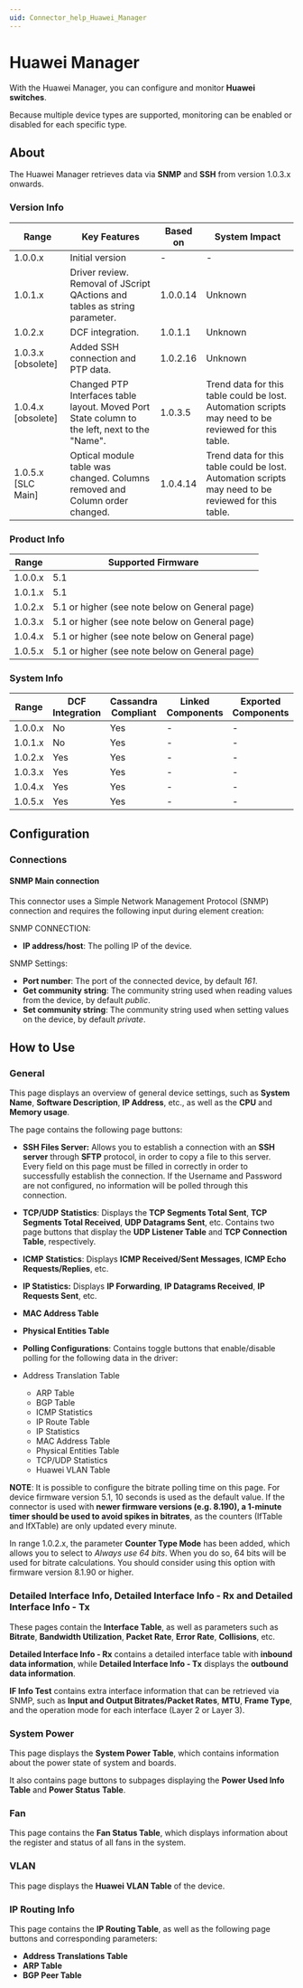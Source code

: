 ```yaml
---
uid: Connector_help_Huawei_Manager
---
```


# Huawei Manager

With the Huawei Manager, you can configure and monitor **Huawei switches**.

Because multiple device types are supported, monitoring can be enabled or disabled for each specific type.

## About

The Huawei Manager retrieves data via **SNMP** and **SSH** from version 1.0.3.x onwards.

### Version Info

| **Range**            | **Key Features**                                                                              | **Based on** | **System Impact**                                                                                   |
|----------------------|-----------------------------------------------------------------------------------------------|--------------|-----------------------------------------------------------------------------------------------------|
| 1.0.0.x              | Initial version                                                                               | \-           | \-                                                                                                  |
| 1.0.1.x              | Driver review. Removal of JScript QActions and tables as string parameter.                    | 1.0.0.14     | Unknown                                                                                             |
| 1.0.2.x              | DCF integration.                                                                              | 1.0.1.1      | Unknown                                                                                             |
| 1.0.3.x \[obsolete\] | Added SSH connection and PTP data.                                                            | 1.0.2.16     | Unknown                                                                                             |
| 1.0.4.x \[obsolete\] | Changed PTP Interfaces table layout. Moved Port State column to the left, next to the "Name". | 1.0.3.5      | Trend data for this table could be lost. Automation scripts may need to be reviewed for this table. |
| 1.0.5.x \[SLC Main\] | Optical module table was changed. Columns removed and Column order changed.                   | 1.0.4.14     | Trend data for this table could be lost. Automation scripts may need to be reviewed for this table. |

### Product Info

| **Range** | **Supported Firmware**                         |
|-----------|------------------------------------------------|
| 1.0.0.x   | 5.1                                            |
| 1.0.1.x   | 5.1                                            |
| 1.0.2.x   | 5.1 or higher (see note below on General page) |
| 1.0.3.x   | 5.1 or higher (see note below on General page) |
| 1.0.4.x   | 5.1 or higher (see note below on General page) |
| 1.0.5.x   | 5.1 or higher (see note below on General page) |

### System Info

| **Range** | **DCF Integration** | **Cassandra Compliant** | **Linked Components** | **Exported Components** |
|-----------|---------------------|-------------------------|-----------------------|-------------------------|
| 1.0.0.x   | No                  | Yes                     | \-                    | \-                      |
| 1.0.1.x   | No                  | Yes                     | \-                    | \-                      |
| 1.0.2.x   | Yes                 | Yes                     | \-                    | \-                      |
| 1.0.3.x   | Yes                 | Yes                     | \-                    | \-                      |
| 1.0.4.x   | Yes                 | Yes                     | \-                    | \-                      |
| 1.0.5.x   | Yes                 | Yes                     | \-                    | \-                      |

## Configuration

### Connections

#### SNMP Main connection

This connector uses a Simple Network Management Protocol (SNMP) connection and requires the following input during element creation:

SNMP CONNECTION:

- **IP address/host**: The polling IP of the device.

SNMP Settings:

- **Port number**: The port of the connected device, by default *161*.
- **Get community string**: The community string used when reading values from the device, by default *public*.
- **Set community string**: The community string used when setting values on the device, by default *private*.

## How to Use

### General

This page displays an overview of general device settings, such as **System Name**, **Software Description**, **IP Address**, etc., as well as the **CPU** and **Memory usage**.

The page contains the following page buttons:

- **SSH Files Server:** Allows you to establish a connection with an **SSH server** through **SFTP** protocol, in order to copy a file to this server. Every field on this page must be filled in correctly in order to successfully establish the connection. If the Username and Password are not configured, no information will be polled through this connection.

- **TCP/UDP** **Statistics**: Displays the **TCP Segments Total Sent**, **TCP Segments Total Received**, **UDP Datagrams Sent**, etc.
  Contains two page buttons that display the **UDP Listener Table** and **TCP Connection Table**, respectively.

- **ICMP** **Statistics**: Displays **ICMP Received/Sent Messages**, **ICMP Echo Requests/Replies**, etc.

- **IP Statistics:** Displays **IP Forwarding**, **IP Datagrams Received**, **IP Requests Sent**, etc.

- **MAC Address Table**

- **Physical Entities Table**

- **Polling Configurations**: Contains toggle buttons that enable/disable polling for the following data in the driver:

- Address Translation Table
  - ARP Table
  - BGP Table
  - ICMP Statistics
  - IP Route Table
  - IP Statistics
  - MAC Address Table
  - Physical Entities Table
  - TCP/UDP Statistics
  - Huawei VLAN Table

**NOTE**: It is possible to configure the bitrate polling time on this page. For device firmware version 5.1, 10 seconds is used as the default value.
If the connector is used with **newer firmware versions (e.g. 8.190), a 1-minute timer should be used to avoid spikes in bitrates**, as the counters (IfTable and IfXTable) are only updated every minute.

In range 1.0.2.x, the parameter **Counter Type Mode** has been added, which allows you to select to *Always use 64 bits*. When you do so, 64 bits will be used for bitrate calculations. You should consider using this option with firmware version 8.1.90 or higher.

### Detailed Interface Info, Detailed Interface Info - Rx and Detailed Interface Info - Tx

These pages contain the **Interface Table**, as well as parameters such as **Bitrate**, **Bandwidth Utilization**, **Packet Rate**, **Error Rate**, **Collisions**, etc.

**Detailed Interface Info - Rx** contains a detailed interface table with **inbound data information**, while **Detailed Interface Info - Tx** displays the **outbound data information**.

**IF Info Test** contains extra interface information that can be retrieved via SNMP, such as **Input and Output Bitrates/Packet Rates**, **MTU**, **Frame Type**, and the operation mode for each interface (Layer 2 or Layer 3).

### System Power

This page displays the **System Power Table**, which contains information about the power state of system and boards.

It also contains page buttons to subpages displaying the **Power Used Info Table** and **Power Status** **Table**.

### Fan

This page contains the **Fan Status Table**, which displays information about the register and status of all fans in the system.

### VLAN

This page displays the **Huawei** **VLAN Table** of the device.

### IP Routing Info

This page contains the **IP Routing Table**, as well as the following page buttons and corresponding parameters:

- **Address Translations Table**
- **ARP Table**
- **BGP Peer Table**
